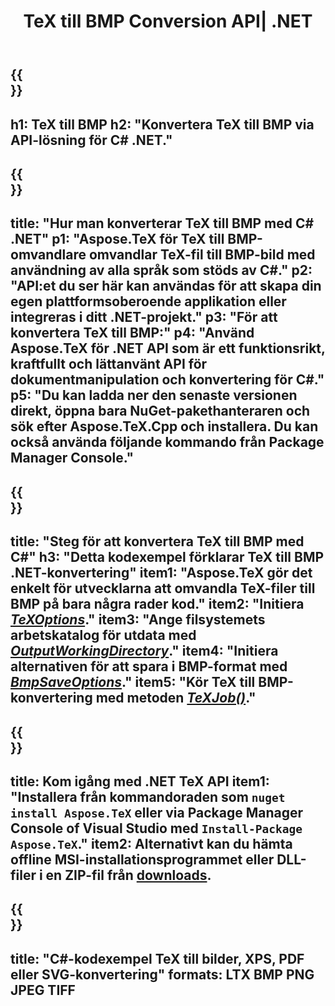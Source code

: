 ﻿---
translation: true
template: /_templates/_conversion-child-net.md
title: TeX till BMP Conversion API| .NET
description: TeX till BMP konvertering funktionalitet. Integrera detta lokala .NET-bibliotek i ditt projekt eller använd plattformsoberoende applikationer för att konvertera TeX till BMP.
keywords: tex till bmp api net, tex2bmp integrera c#
url: /net/conversion/tex-to-bmp/
family: tex
platformtag: net
feature: conversion
informat: TEX
outformat: BMP
otherformats: PNG JPEG TIFF PDF SVG XPS
---

{{<section banner>}}
---
h1: TeX till BMP
h2: "Konvertera TeX till BMP via API-lösning för C# .NET."
---

{{<section overview>}}
---
title: "Hur man konverterar TeX till BMP med C# .NET"
p1: "Aspose.TeX för TeX till BMP-omvandlare omvandlar TeX-fil till BMP-bild med användning av alla språk som stöds av C#."
p2: "API:et du ser här kan användas för att skapa din egen plattformsoberoende applikation eller integreras i ditt .NET-projekt."
p3: "För att konvertera TeX till BMP:"
p4: "Använd Aspose.TeX för .NET API som är ett funktionsrikt, kraftfullt och lättanvänt API för dokumentmanipulation och konvertering för C#."
p5: "Du kan ladda ner den senaste versionen direkt, öppna bara NuGet-pakethanteraren och sök efter Aspose.TeX.Cpp och installera. Du kan också använda följande kommando från Package Manager Console."
---

{{<section feature1>}}
---
title: "Steg för att konvertera TeX till BMP med C#"
h3: "Detta kodexempel förklarar TeX till BMP .NET-konvertering"
item1: "Aspose.TeX gör det enkelt för utvecklarna att omvandla TeX-filer till BMP på bara några rader kod."
item2: "Initiera [*TeXOptions*](https://reference.aspose.com/tex/net/aspose.tex/texoptions/)."
item3: "Ange filsystemets arbetskatalog för utdata med [*OutputWorkingDirectory*](https://reference.aspose.com/tex/net/aspose.tex/texoptions/outputworkingdirectory/)."
item4: "Initiera alternativen för att spara i BMP-format med [*BmpSaveOptions*](https://reference.aspose.com/tex/net/aspose.tex.presentation.image/bmpsaveoptions/)."
item5: "Kör TeX till BMP-konvertering med metoden [*TeXJob()*](https://reference.aspose.com/tex/net/aspose.tex/texjob/)."
---

{{<section feature2>}}
---
title: Kom igång med .NET TeX API
item1: "Installera från kommandoraden som ```nuget install Aspose.TeX``` eller via Package Manager Console of Visual Studio med ```Install-Package Aspose.TeX```."
item2: Alternativt kan du hämta offline MSI-installationsprogrammet eller DLL-filer i en ZIP-fil från [downloads](https://releases.aspose.com/tex/net).
---

{{<section widget>}}
---
title: "C#-kodexempel TeX till bilder, XPS, PDF eller SVG-konvertering"
formats: LTX BMP PNG JPEG TIFF
---